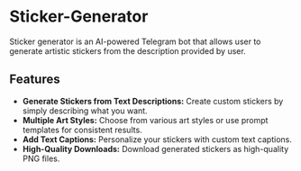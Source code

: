 # Sticker-Generator
Sticker generator is an AI-powered Telegram bot that allows user to generate artistic stickers from the description provided by user. 

## Features

- **Generate Stickers from Text Descriptions:** Create custom stickers by simply describing what you want.
- **Multiple Art Styles:** Choose from various art styles or use prompt templates for consistent results.
- **Add Text Captions:** Personalize your stickers with custom text captions.
- **High-Quality Downloads:** Download generated stickers as high-quality PNG files.

